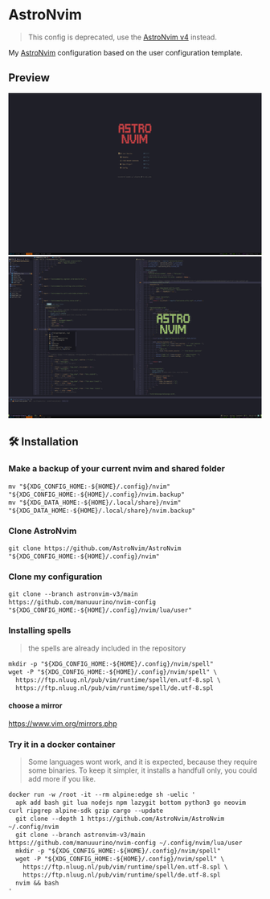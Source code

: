 # AstroNvim

> This config is deprecated, use the [AstroNvim v4](https://github.com/manuuurino/nvim-config/tree/astronvim-v4/main) instead.

My [AstroNvim](https://github.com/AstroNvim/AstroNvim) configuration based on
the user configuration template.

## Preview

![Dasboard](./assets/dashboard.png)
![Overview](./assets/editing.png)

<!-- TODO: requirements
## Requirements
- cargo
- node
- lua
- deno
...

### Archlinux

```shell
sudo pacman -S
``` -->

## 🛠️ Installation

### Make a backup of your current nvim and shared folder

```shell
mv "${XDG_CONFIG_HOME:-${HOME}/.config}/nvim" "${XDG_CONFIG_HOME:-${HOME}/.config}/nvim.backup"
mv "${XDG_DATA_HOME:-${HOME}/.local/share}/nvim" "${XDG_DATA_HOME:-${HOME}/.local/share}/nvim.backup"
```

### Clone AstroNvim

```shell
git clone https://github.com/AstroNvim/AstroNvim "${XDG_CONFIG_HOME:-${HOME}/.config}/nvim"
```

### Clone my configuration

```shell
git clone --branch astronvim-v3/main https://github.com/manuuurino/nvim-config "${XDG_CONFIG_HOME:-${HOME}/.config}/nvim/lua/user"
```

### Installing spells

> the spells are already included in the repository

```shell
mkdir -p "${XDG_CONFIG_HOME:-${HOME}/.config}/nvim/spell"
wget -P "${XDG_CONFIG_HOME:-${HOME}/.config}/nvim/spell" \
  https://ftp.nluug.nl/pub/vim/runtime/spell/en.utf-8.spl \
  https://ftp.nluug.nl/pub/vim/runtime/spell/de.utf-8.spl
```

#### choose a mirror

https://www.vim.org/mirrors.php

### Try it in a docker container

> Some languages wont work, and it is expected, because they require some
> binaries. To keep it simpler, it installs a handfull only, you could add more
> if you like.

<!-- credits: https://github.com/AstroNvim/docs/blob/8646dd525c476fdb7429c310f4ff8018bf2f285f/src/content/docs/index.mdx#L106-L114 -->

```shell
docker run -w /root -it --rm alpine:edge sh -uelic '
  apk add bash git lua nodejs npm lazygit bottom python3 go neovim curl ripgrep alpine-sdk gzip cargo --update
  git clone --depth 1 https://github.com/AstroNvim/AstroNvim ~/.config/nvim
  git clone --branch astronvim-v3/main https://github.com/manuuurino/nvim-config ~/.config/nvim/lua/user
  mkdir -p "${XDG_CONFIG_HOME:-${HOME}/.config}/nvim/spell"
  wget -P "${XDG_CONFIG_HOME:-${HOME}/.config}/nvim/spell" \
    https://ftp.nluug.nl/pub/vim/runtime/spell/en.utf-8.spl \
    https://ftp.nluug.nl/pub/vim/runtime/spell/de.utf-8.spl
  nvim && bash
'
```

